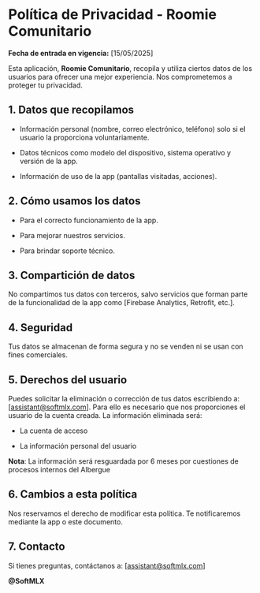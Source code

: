# Política de Privacidad - Roomie Comunitario

**Fecha de entrada en vigencia:** [15/05/2025]

Esta aplicación, **Roomie Comunitario**, recopila y utiliza ciertos datos de los usuarios para ofrecer una mejor experiencia. Nos comprometemos a proteger tu privacidad.

## 1. Datos que recopilamos

- Información personal (nombre, correo electrónico, teléfono) solo si el usuario la proporciona voluntariamente.

- Datos técnicos como modelo del dispositivo, sistema operativo y versión de la app.

- Información de uso de la app (pantallas visitadas, acciones).

## 2. Cómo usamos los datos

- Para el correcto funcionamiento de la app.

- Para mejorar nuestros servicios.

- Para brindar soporte técnico.

## 3. Compartición de datos

No compartimos tus datos con terceros, salvo servicios que forman parte de la funcionalidad de la app como [Firebase Analytics, Retrofit, etc.].

## 4. Seguridad

Tus datos se almacenan de forma segura y no se venden ni se usan con fines comerciales.

## 5. Derechos del usuario

Puedes solicitar la eliminación o corrección de tus datos escribiendo a: [assistant@softmlx.com]. Para ello es necesario que nos proporciones el usuario de la cuenta creada. La información eliminada será:

- La cuenta de acceso

- La información personal del usuario

**Nota**: La información será resguardada por 6 meses por cuestiones de procesos internos del Albergue

## 6. Cambios a esta política

Nos reservamos el derecho de modificar esta política. Te notificaremos mediante la app o este documento.

## 7. Contacto

Si tienes preguntas, contáctanos a: [assistant@softmlx.com]

**@SoftMLX**
